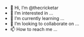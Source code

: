 - 👋 Hi, I’m @thecricketar
- 👀 I’m interested in ...
- 🌱 I’m currently learning ...
- 💞️ I’m looking to collaborate on ...
- 📫 How to reach me ...

<!---
thecricketar/thecricketar is a ✨ special ✨ repository because its `README.md` (this file) appears on your GitHub profile.
You can click the Preview link to take a look at your changes.
--->

